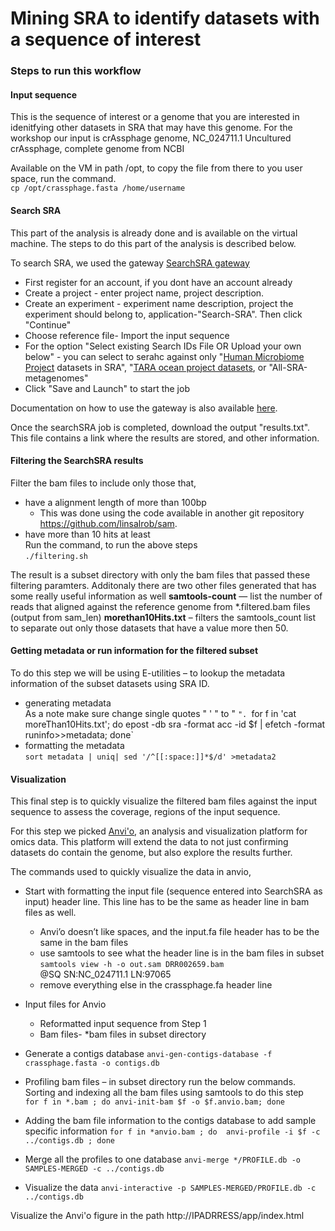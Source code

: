 # Mining SRA to identify datasets with a sequence of interest # 

### Steps to run this workflow
#### Input sequence
This is the sequence of interest or a genome that you are interested in idenitfying other datasets in SRA that may have this genome.
For the workshop our input is crAssphage genome, NC_024711.1 Uncultured crAssphage, complete genome from NCBI 

Available on the VM in path /opt, to copy the file from there to you user space, run the command. \
`cp /opt/crassphage.fasta /home/username`

#### Search SRA 
This part of the analysis is already done and is available on the virtual machine. The steps to do this part of the analysis is described below. 

To search SRA, we used the gateway [SearchSRA gateway](https://www.searchsra.org/)
- First register for an account, if you dont have an account already
- Create a project - enter project name, project description. 
- Create an experiment - experiment name description, project the experiment should belong to, application-"Search-SRA". Then click "Continue" 
- Choose reference file- Import the input sequence 
- For the option "Select existing Search IDs File OR Upload your own below" - you can select to serahc against only "[Human Microbiome Project](https://www.hmpdacc.org/ihmp/) datasets in SRA", "[TARA ocean project datasets](https://oceans.taraexpeditions.org/en/m/about-tara/les-expeditions/tara-oceans/), or "All-SRA-metagenomes"
- Click "Save and Launch" to start the job

Documentation on how to use the gateway is also available [here](https://www.searchsra.org/pages/documentation).

Once the searchSRA job is completed, download the output "results.txt". This file contains a link where the results are stored, and other information.     

#### Filtering the SearchSRA results 
Filter the bam files to include only those that, 
- have a alignment length of more than 100bp 
    - This was done using the code available in another git repository https://github.com/linsalrob/sam.
- have more than 10 hits at least \
Run the command, to run the above steps \
`./filtering.sh` 

The result is a subset directory with only the bam files that passed these filtering paramters. Additonaly there are two other files generated that has some really useful information as well 
**samtools-count** — list the number of reads that aligned against the reference genome from *.filtered.bam files (output from sam_len) 
**morethan10Hits.txt** – filters the samtools_count list to separate out only those datasets that have a value more then 50.  

#### Getting metadata or run information for the filtered subset
To do this step we will be using E-utilities – to lookup the metadata information of the subset datasets using SRA ID.
- generating metadata \
As a note make sure change single quotes " ' " to " ` ". 
`for f in 'cat moreThan10Hits.txt'; do epost -db sra -format acc -id $f | efetch -format runinfo>>metadata; done`
- formatting the metadata \
`sort metadata | uniq| sed '/^[[:space:]]*$/d' >metadata2`

#### Visualization 
This final step is to quickly visualize the filtered bam files against the input sequence to assess the coverage, regions of the input sequence.

For this step we picked [Anvi'o](http://merenlab.org/software/anvio/), an analysis and visualization platform for omics data. This platform will extend the data to not just confirming datasets do contain the genome, but also explore the results further. 

The commands used to quickly visualize the data in anvio, 
- Start with formatting the input file (sequence entered into SearchSRA as input) header line. This line has to be the same as header line in bam files as well. 
	-  Anvi’o doesn’t like spaces, and the input.fa file header has to be the same in the bam files
	-  use samtools to see what the header line is in the bam files in subset \
		`samtools view -h -o out.sam DRR002659.bam` \
		        @SQ     SN:NC_024711.1  LN:97065 
	- remove everything else in the crassphage.fa header line 
- Input files for Anvio
    - Reformatted input sequence from Step 1 
    - Bam files- *bam files in subset directory 
    
- Generate a contigs database 
	`anvi-gen-contigs-database -f crassphage.fasta -o contigs.db`
    
- Profiling bam files – in subset directory run the below commands.
    Sorting and indexing all the bam files using samtools to do this step  
    `for f in *.bam ; do anvi-init-bam $f -o $f.anvio.bam; done`

- Adding the bam file information to the contigs database to add sample specific information
	`for f in *anvio.bam ; do  anvi-profile -i $f -c ../contigs.db ; done`

- Merge all the profiles to one database 
    `anvi-merge */PROFILE.db -o SAMPLES-MERGED -c ../contigs.db`

- Visualize the data 
    `anvi-interactive -p SAMPLES-MERGED/PROFILE.db -c ../contigs.db`

Visualize the Anvi'o figure in the path http://IPADRRESS/app/index.html
